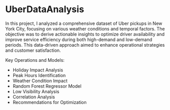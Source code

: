 # UberDataAnalysis

In this project, I analyzed a comprehensive dataset of Uber pickups in New York City, focusing on various weather conditions and temporal factors. The objective was to derive actionable insights to optimize driver availability and improve service efficiency during both high-demand and low-demand periods. This data-driven approach aimed to enhance operational strategies and customer satisfaction.

Key Operations and Models:
- Holiday Impact Analysis
- Peak Hours Identification
- Weather Condition Impact
- Random Forest Regressor Model
- Low Visibility Analysis
- Correlation Analysis
- Recommendations for Optimization
